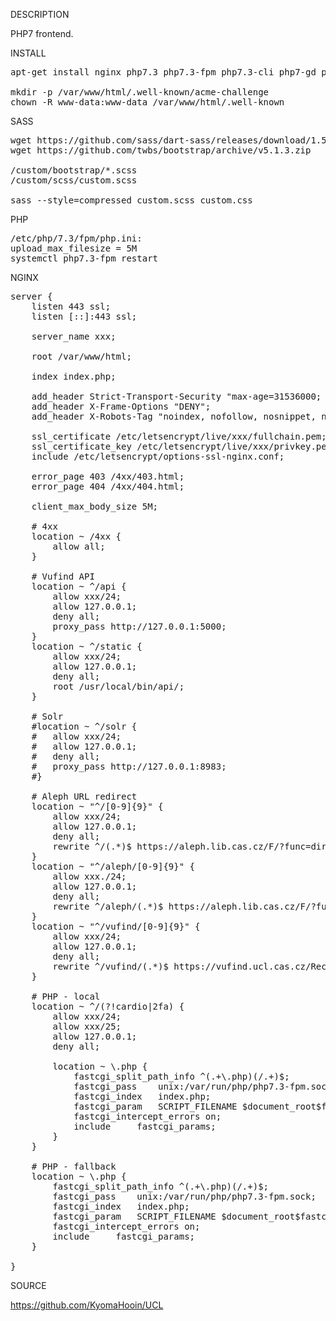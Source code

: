 DESCRIPTION

PHP7 frontend.

INSTALL
<pre>
apt-get install nginx php7.3 php7.3-fpm php7.3-cli php7-gd php7-ldap php7-json php7.3-sqlite3

mkdir -p /var/www/html/.well-known/acme-challenge
chown -R www-data:www-data /var/www/html/.well-known
</pre>
SASS
<pre>
wget https://github.com/sass/dart-sass/releases/download/1.50.1/dart-sass-1.50.1-linux-x64.tar.gz
wget https://github.com/twbs/bootstrap/archive/v5.1.3.zip

/custom/bootstrap/*.scss
/custom/scss/custom.scss

sass --style=compressed custom.scss custom.css
</pre>
PHP
<pre>
/etc/php/7.3/fpm/php.ini:
upload_max_filesize = 5M
systemctl php7.3-fpm restart
</pre>
NGINX
<pre>
server {
	listen 443 ssl;
	listen [::]:443 ssl;

	server_name xxx;

	root /var/www/html;

	index index.php;

	add_header Strict-Transport-Security "max-age=31536000; includeSubDomains" always;
	add_header X-Frame-Options "DENY";
	add_header X-Robots-Tag "noindex, nofollow, nosnippet, noarchive";

	ssl_certificate /etc/letsencrypt/live/xxx/fullchain.pem;
	ssl_certificate_key /etc/letsencrypt/live/xxx/privkey.pem;
	include /etc/letsencrypt/options-ssl-nginx.conf;

	error_page 403 /4xx/403.html;
	error_page 404 /4xx/404.html;

	client_max_body_size 5M;

	# 4xx
	location ~ /4xx {
		allow all;
	}

	# Vufind API
	location ~ ^/api {
		allow xxx/24;
		allow 127.0.0.1;
		deny all;
		proxy_pass http://127.0.0.1:5000;
	}
	location ~ ^/static {
		allow xxx/24;
		allow 127.0.0.1;
		deny all;
		root /usr/local/bin/api/;
	}

	# Solr
	#location ~ ^/solr {
	#	allow xxx/24;
	#	allow 127.0.0.1;
	#	deny all;
	#	proxy_pass http://127.0.0.1:8983;
	#}

	# Aleph URL redirect
	location ~ "^/[0-9]{9}" {
		allow xxx/24;
		allow 127.0.0.1;
		deny all;
		rewrite ^/(.*)$ https://aleph.lib.cas.cz/F/?func=direct&doc_number=$1&local_base=AV&format=001 permanent;
	}
	location ~ "^/aleph/[0-9]{9}" {
		allow xxx./24;
		allow 127.0.0.1;
		deny all;
		rewrite ^/aleph/(.*)$ https://aleph.lib.cas.cz/F/?func=direct&doc_number=$1&local_base=AV&format=001 permanent;
	}
	location ~ "^/vufind/[0-9]{9}" {
		allow xxx/24;
		allow 127.0.0.1;
		deny all;
		rewrite ^/vufind/(.*)$ https://vufind.ucl.cas.cz/Record/$1#details permanent;
	}

	# PHP - local
	location ~ ^/(?!cardio|2fa) {
		allow xxx/24;
		allow xxx/25;
		allow 127.0.0.1;
		deny all;

		location ~ \.php {
			fastcgi_split_path_info ^(.+\.php)(/.+)$;
			fastcgi_pass	unix:/var/run/php/php7.3-fpm.sock;
			fastcgi_index	index.php;
			fastcgi_param	SCRIPT_FILENAME $document_root$fastcgi_script_name;
			fastcgi_intercept_errors on;
			include		fastcgi_params;
		}
	}

	# PHP - fallback
	location ~ \.php {
		fastcgi_split_path_info ^(.+\.php)(/.+)$;
		fastcgi_pass	unix:/var/run/php/php7.3-fpm.sock;
		fastcgi_index	index.php;
		fastcgi_param	SCRIPT_FILENAME $document_root$fastcgi_script_name;
		fastcgi_intercept_errors on;
		include		fastcgi_params;
	}

}
</pre>
SOURCE

https://github.com/KyomaHooin/UCL

